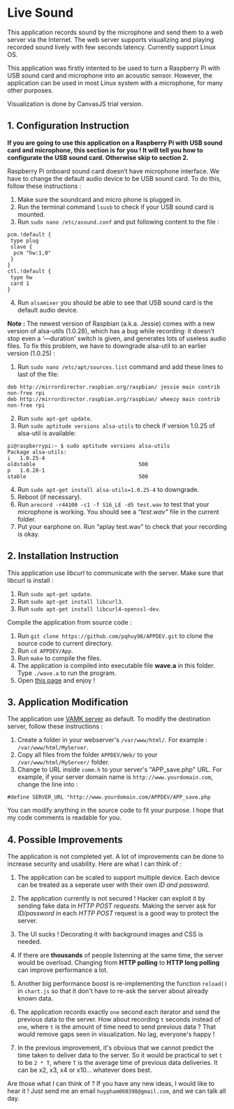 # Live Sound

This application records sound by the microphone and send them to a web server via the Internet. The web server supports visualizing and playing recorded sound lively with few seconds latency. Currently support Linux OS.  
  
This application was firstly intented to be used to turn a Raspberry Pi with USB sound card and microphone into an acoustic sensor. However, the application can be used in most Linux system with a microphone, for many other purposes.

Visualization is done by CanvasJS trial version.

## 1. Configuration Instruction

**If you are going to use this application on a Raspberry Pi with USB sound card and microphone, this section is for you ! It will tell you how to configurate the USB sound card. Otherwise skip to section 2.**  
  
Raspberry Pi onboard sound card doesn’t have microphone interface. We have to change the default audio device to be USB sound card. To do this, follow these instructions :

  1. Make sure the soundcard and micro phone is plugged in.
  2. Run the terminal command `lsusb` to check if your USB sound card is mounted.
  3. Run `sudo nano /etc/asound.conf` and put following content to the file :
  ```
  pcm.!default {
   type plug
   slave {
    pcm "hw:1,0"
   }
  }
  ctl.!default {
   type hw
   card 1
  }
  ```
  4. Run `alsamixer` you should be able to see that USB sound card is the default audio device.

**Note :** The newest version of Raspbian (a.k.a. Jessie) comes with a new version of alsa-utils (1.0.28), which has a bug while recording: it doesn’t stop even a ‘—duration' switch is given, and generates lots of useless audio files. To fix this problem, we have to downgrade alsa-util to an earlier version (1.0.25) :

  1. Run `sudo nano /etc/apt/sources.list` command and add these lines to last of the file:
```
deb http://mirrordirector.raspbian.org/raspbian/ jessie main contrib non-free rpi
deb http://mirrordirector.raspbian.org/raspbian/ wheezy main contrib non-free rpi
```
  2. Run `sudo apt-get update`.
  3. Run `sudo aptitude versions alsa-utils` to check if version 1.0.25 of alsa-util is available:
```
pi@raspberrypi:~ $ sudo aptitude versions alsa-utils
Package alsa-utils:
i   1.0.25-4                                                     oldstable                                 500
p   1.0.28-1                                                     stable                                    500
```
  4. Run `sudo apt-get install alsa-utils=1.0.25-4` to downgrade.
  5. Reboot (if necessary).
  6. Run `arecord -r44100 -c1 -f S16_LE -d5 test.wav` to test that your microphone is working. You should see a _“test.wav”_ file in the current folder.
  7. Put your earphone on. Run “aplay test.wav” to check that your recording is okay.

## 2. Installation Instruction
This application use _libcurl_ to communicate with the server. Make sure that libcurl is install :

  1. Run `sudo apt-get update`.
  2. Run `sudo apt-get install libcurl3`.
  3. Run `sudo apt-get install libcurl4-openssl-dev`.
  
Compile the application from source code :

  1. Run `git clone https://github.com/pqhuy98/APPDEV.git` to clone the source code to current directory.  
  2. Run `cd APPDEV/App`.
  3. Run `make` to compile the files.
  4. The application is compiled into executable file **wave.a** in this folder. Type `./wave.a` to run the program.
  5. Open [this page](http://www.cc.puv.fi/~e1601124/APPDEV/) and enjoy !

## 3. Application Modification
The application use [VAMK server](http://www.cc.puv.fi/~e1601124/APPDEV/) as default. To modify the destination server, follow these instructions :  
  1. Create a folder in your webserver's `/var/www/html/`. For example : `/var/www/html/MyServer`.
  2. Copy all files from the folder `APPDEV/Web/` to your `/var/www/html/MyServer/` folder.
  3. Change to URL inside `comm.h` to your server's "APP_save.php" URL. For example, if your server domain name is `http://www.yourdomain.com`, change the line into :
```
#define SERVER_URL "http://www.yourdomain.com/APPDEV/APP_save.php
```
You can modify anything in the source code to fit your purpose. I hope that my code comments is readable for you.  
## 4. Possible Improvements
The application is not completed yet. A lot of improvements can be done to increase security and usability. Here are what I can think of :
  1. The application can be scaled to support multiple device. Each device can be treated as a seperate user with their own _ID and password_.
  
  2. The application currently is not secured ! Hacker can exploit it by sending fake data in _HTTP POST requests_. Making the server ask for _ID/password_ in each _HTTP POST_ request is a good way to protect the server.
  
  3. The UI sucks ! Decorating it with background images and CSS is needed.
  
  4. If there are **thousands** of people listenning at the same time, the server would be overload. Changing from **HTTP polling** to **HTTP long polling** can improve performance a lot. 
  
  5. Another big performance boost is re-implementing the function `reload()` in `chart.js` so that it don't have to re-ask the server about already known data.
  
  6. The application records exactly `one` second each iterator and send the previous data to the server. How about recording `t` seconds instead of `one`, where `t` is the amount of time need to send previous data ? That would remove gaps seen in visualization. No lag, everyone's happy !
  
  7. In the previous improvement, it's obvious that we cannot predict the time taken to deliver data to the server. So it would be practical to set `t` to be `2 * T`, where `T` is the average time of previous data deliveries. It can be x2, x3, x4 or x10... whatever does best.

Are those what I can think of ? If you have any new ideas, I would like to hear it ! Just send me an email `huypham060398@gmail.com`, and we can talk all day.
